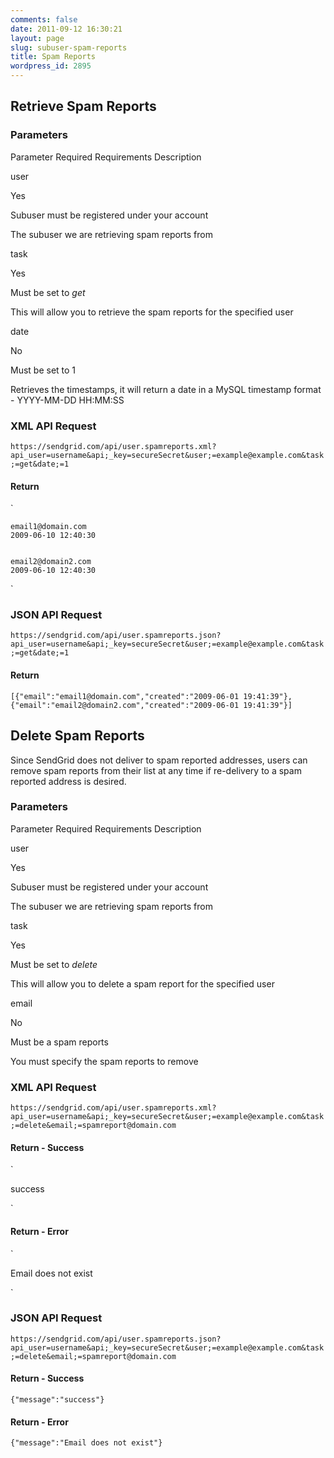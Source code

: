 ```yaml
---
comments: false
date: 2011-09-12 16:30:21
layout: page
slug: subuser-spam-reports
title: Spam Reports
wordpress_id: 2895
---
```






## Retrieve Spam Reports




### Parameters









Parameter
Required
Requirements
Description





user


Yes


Subuser must be registered under your account


The subuser we are retrieving spam reports from






task


Yes


Must be set to _get_


This will allow you to retrieve the spam reports for the specified user






date


No


Must be set to 1


Retrieves the timestamps, it will return a date in a MySQL timestamp format - YYYY-MM-DD HH:MM:SS






### XML API Request


`https://sendgrid.com/api/user.spamreports.xml?api_user=username&api;_key=secureSecret&user;=example@example.com&task;=get&date;=1`


#### Return


`

  
    email1@domain.com
    2009-06-10 12:40:30
  
  
    email2@domain2.com
    2009-06-10 12:40:30
  

`


### JSON API Request


`https://sendgrid.com/api/user.spamreports.json?api_user=username&api;_key=secureSecret&user;=example@example.com&task;=get&date;=1`


#### Return


`[{"email":"email1@domain.com","created":"2009-06-01 19:41:39"},{"email":"email2@domain2.com","created":"2009-06-01 19:41:39"}]`



## Delete Spam Reports


Since SendGrid does not deliver to spam reported addresses, users can remove spam reports from their list at any time if re-delivery to a spam reported address is desired.


### Parameters









Parameter
Required
Requirements
Description





user


Yes


Subuser must be registered under your account


The subuser we are retrieving spam reports from






task


Yes


Must be set to _delete_


This will allow you to delete a spam report for the specified user






email


No


Must be a spam reports


You must specify the spam reports to remove






### XML API Request


`https://sendgrid.com/api/user.spamreports.xml?api_user=username&api;_key=secureSecret&user;=example@example.com&task;=delete&email;=spamreport@domain.com`


#### Return - Success


`

  success

`


#### Return - Error


`

  Email does not exist

`


### JSON API Request


`https://sendgrid.com/api/user.spamreports.json?api_user=username&api;_key=secureSecret&user;=example@example.com&task;=delete&email;=spamreport@domain.com`


#### Return - Success


`{"message":"success"}`


#### Return - Error


`{"message":"Email does not exist"}`

